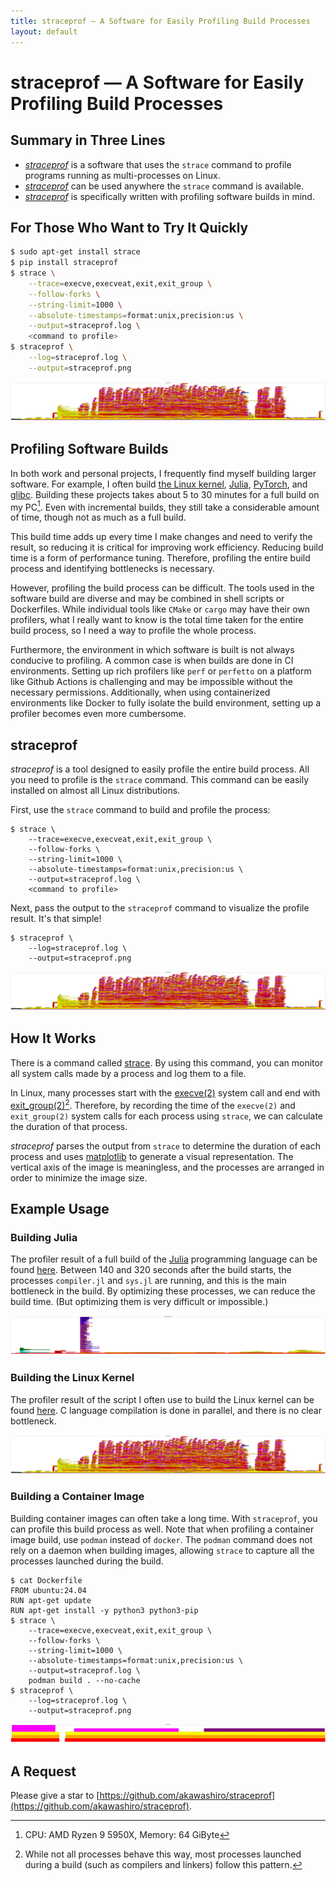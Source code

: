 ```yaml
---
title: straceprof — A Software for Easily Profiling Build Processes
layout: default
---
```


# straceprof — A Software for Easily Profiling Build Processes

## Summary in Three Lines
- [_straceprof_](https://github.com/akawashiro/straceprof) is a software that uses the `strace` command to profile programs running as multi-processes on Linux.
- [_straceprof_](https://github.com/akawashiro/straceprof) can be used anywhere the `strace` command is available.
- [_straceprof_](https://github.com/akawashiro/straceprof) is specifically written with profiling software builds in mind.

## For Those Who Want to Try It Quickly

```bash
$ sudo apt-get install strace
$ pip install straceprof
$ strace \
    --trace=execve,execveat,exit,exit_group \
    --follow-forks \
    --string-limit=1000 \
    --absolute-timestamps=format:unix,precision:us \
    --output=straceprof.log \
    <command to profile>
$ straceprof \
    --log=straceprof.log \
    --output=straceprof.png
```

<img src="./linux_build.png">

<!-- Motivation -->
## Profiling Software Builds

In both work and personal projects, I frequently find myself building larger software. For example, I often build [the Linux kernel](https://github.com/torvalds/linux), [Julia](https://github.com/JuliaLang/julia), [PyTorch](https://github.com/pytorch/pytorch), and [glibc](https://sourceware.org/glibc/).
Building these projects takes about 5 to 30 minutes for a full build on my PC[^mypc].
Even with incremental builds, they still take a considerable amount of time, though not as much as a full build.

[^mypc]: CPU: AMD Ryzen 9 5950X, Memory: 64 GiByte

This build time adds up every time I make changes and need to verify the result, so reducing it is critical for improving work efficiency.
Reducing build time is a form of performance tuning.
Therefore, profiling the entire build process and identifying bottlenecks is necessary.

However, profiling the build process can be difficult. The tools used in the software build are diverse and may be combined in shell scripts or Dockerfiles.
While individual tools like `CMake` or `cargo` may have their own profilers, what I really want to know is the total time taken for the entire build process, so I need a way to profile the whole process.

Furthermore, the environment in which software is built is not always conducive to profiling.
A common case is when builds are done in CI environments.
Setting up rich profilers like `perf` or `perfetto` on a platform like Github Actions is challenging and may be impossible without the necessary permissions.
Additionally, when using containerized environments like Docker to fully isolate the build environment, setting up a profiler becomes even more cumbersome.

## straceprof

_straceprof_ is a tool designed to easily profile the entire build process.
All you need to profile is the `strace` command.
This command can be easily installed on almost all Linux distributions.

First, use the `strace` command to build and profile the process:
```
$ strace \
    --trace=execve,execveat,exit,exit_group \
    --follow-forks \
    --string-limit=1000 \
    --absolute-timestamps=format:unix,precision:us \
    --output=straceprof.log \
    <command to profile>
```

Next, pass the output to the `straceprof` command to visualize the profile result. It's that simple!

```
$ straceprof \
    --log=straceprof.log \
    --output=straceprof.png
```

<img src="./linux_build.png">

## How It Works

There is a command called [strace](https://strace.io/).
By using this command, you can monitor all system calls made by a process and log them to a file.

In Linux, many processes start with the [execve(2)](https://man7.org/linux/man-pages/man2/execve.2.html) system call and end with [exit_group(2)](https://man7.org/linux/man-pages/man2/exit_group.2.html)[^execve-exit_group].
Therefore, by recording the time of the `execve(2)` and `exit_group(2)` system calls for each process using `strace`, we can calculate the duration of that process.

[^execve-exit_group]: While not all processes behave this way, most processes launched during a build (such as compilers and linkers) follow this pattern.

_straceprof_ parses the output from `strace` to determine the duration of each process and uses [matplotlib](https://matplotlib.org/) to generate a visual representation. The vertical axis of the image is meaningless, and the processes are arranged in order to minimize the image size.

## Example Usage

### Building Julia

The profiler result of a full build of the [Julia](https://github.com/JuliaLang/julia) programming language can be found [here](https://akawashiro.com/articles/julia_build.png).
Between 140 and 320 seconds after the build starts, the processes `compiler.jl` and `sys.jl` are running, and this is the main bottleneck in the build.
By optimizing these processes, we can reduce the build time. (But optimizing them is very difficult or impossible.)

<img src="./julia_build.png">

### Building the Linux Kernel

The profiler result of the script I often use to build the Linux kernel can be found [here](https://akawashiro.com/articles/linux_build.png).
C language compilation is done in parallel, and there is no clear bottleneck.

<img src="./linux_build.png">

### Building a Container Image

Building container images can often take a long time.
With `straceprof`, you can profile this build process as well.
Note that when profiling a container image build, use `podman` instead of `docker`.
The `podman` command does not rely on a daemon when building images, allowing `strace` to capture all the processes launched during the build.

```
$ cat Dockerfile
FROM ubuntu:24.04
RUN apt-get update
RUN apt-get install -y python3 python3-pip
$ strace \
    --trace=execve,execveat,exit,exit_group \
    --follow-forks \
    --string-limit=1000 \
    --absolute-timestamps=format:unix,precision:us \
    --output=straceprof.log \
    podman build . --no-cache
$ straceprof \
    --log=straceprof.log \
    --output=straceprof.png
```

<img src="./podman-build-profile.png">

## A Request

Please give a star to [https://github.com/akawashiro/straceprof](https://github.com/akawashiro/straceprof).

